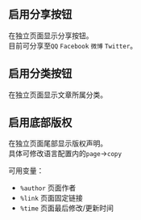 ## 启用分享按钮
在独立页面显示分享按钮。<br>
目前可分享至`QQ` `Facebook` `微博` `Twitter`。

## 启用分类按钮
在独立页面显示文章所属分类。

## 启用底部版权
在独立页面尾部显示版权声明。<br>
具体可修改语言配置内的`page`->`copy`

可用变量：
- `%author` 页面作者
- `%link` 页面固定链接
- `%time` 页面最后修改/更新时间